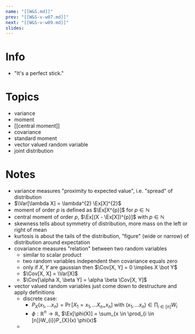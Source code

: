 ```yaml
---
name: "[[W&S.md]]"
prev: "[[W&S-v-w07.md]]"
next: "[[W&S-v-w09.md]]"
slides:
---
```



# Info
- "It's a perfect stick."


# Topics
- variance
- moment
- [[central moment]]
- covariance
- standard moment
- vector valued random variable
- joint distribution


# Notes
- variance measures "proximity to expected value", i.e. "spread" of distribution
- $\Var[\lambda X] = \lambda^{2} \Ex[X]^{2}$
- moment of order $p$ is defined as $\Ex[X^{p}]$ for $p \in \mathbb{N}$
- central moment of order $p$, $\Ex[(X - \Ex[X])^{p}]$ with $p \in \mathbb{N}$
- skewness tells about symmetry of distribution, more mass on the left or right of mean
- kurtosis is about the tails of the distribution, "figure" (wide or narrow) of distribution around expectation
- covariance measures "relation" between two random variables
    - similar to scalar product
    - two random variables independent then covariance equals zero
    - only if $X, Y$ are gaussian then $\Cov[X, Y] = 0 \implies X \bot Y$
    - $\Cov[X, X] = \Var[X]$
    - $\Cov[\alpha X, \beta Y] = \alpha \beta \Cov[X, Y]$
- vector valued random variables just come down to destructure and apply definitions
    - discrete case:
        - $P_{X}(x_{1}, \dots x_{n}) = \Pr[X_{1} = x_{1}, \dots X_{n = }x_{n}]$ with $(x_{1},\dots x_{n}) \in \prod_{i \in [n]}W_{i}$
        - $\phi : \mathbb{R}^{n} \to \mathbb{R}$, $\Ex[\phi(X)] = \sum_{x \in \prod_{i \in [n]}W_{i}}P_{X}(x) \phi(x)$
    - 